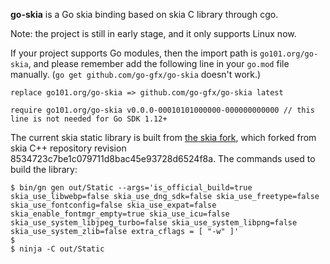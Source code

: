 **go-skia** is a Go skia binding based on skia C library through cgo.

Note: the project is still in early stage, and it only supports Linux now.

If your project supports Go modules, then the import path is `go101.org/go-skia`,
and please remember add the following line in your `go.mod` file manually.
(`go get github.com/go-gfx/go-skia` doesn't work.)

```
replace go101.org/go-skia => github.com/go-gfx/go-skia latest

require go101.org/go-skia v0.0.0-00010101000000-000000000000 // this line is not needed for Go SDK 1.12+
```

The current skia static library is built from [the skia fork](https://github.com/go-graphics/skia),
which forked from skia C++ repository revision 8534723c7be1c079711d8bac45e93728d6524f8a.
The commands used to build the library:
```
$ bin/gn gen out/Static --args='is_official_build=true skia_use_libwebp=false skia_use_dng_sdk=false skia_use_freetype=false skia_use_fontconfig=false skia_use_expat=false skia_enable_fontmgr_empty=true skia_use_icu=false skia_use_system_libjpeg_turbo=false skia_use_system_libpng=false skia_use_system_zlib=false extra_cflags = [ "-w" ]'
$
$ ninja -C out/Static
```



